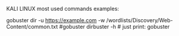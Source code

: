 KALI LINUX most used commands examples:

gobuster dir -u https://example.com -w /wordlists/Discovery/Web-Content/common.txt  #gobuster
dirbuster -h # just print: gobuster
